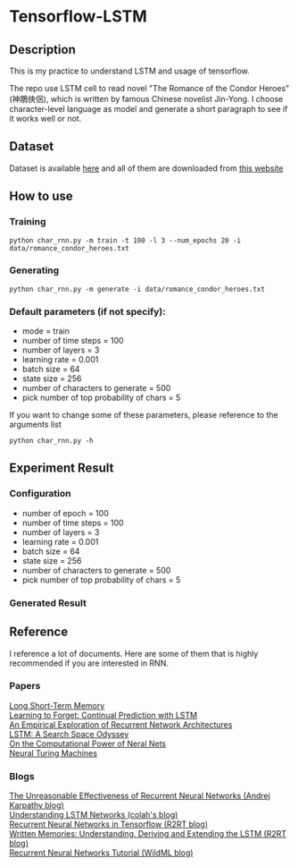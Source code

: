# Tensorflow-LSTM 

## Description   
This is my practice to understand LSTM and usage of tensorflow. 

The repo use LSTM cell to read novel "The Romance of the Condor Heroes" (神鵰俠侶), which is written by famous Chinese novelist Jin-Yong. I choose character-level language as model and generate a short paragraph to see if it works well or not.  

## Dataset
Dataset is available [here](https://drive.google.com/open?id=0BxIKcHMvdD_UR2d3TG51MmM3NDg) and all of them are downloaded from [this website](http://98book.com/books/novelbook_99970.html)

## How to use  

### Training   

```
python char_rnn.py -m train -t 100 -l 3 --num_epochs 20 -i data/romance_condor_heroes.txt
```
### Generating

```
python char_rnn.py -m generate -i data/romance_condor_heroes.txt
```

### Default parameters (if not specify):
* mode = train  
* number of time steps = 100  
* number of layers = 3  
* learning rate = 0.001  
* batch size = 64  
* state size = 256  
* number of characters to generate = 500  
* pick number of top probability of chars = 5  

If you want to change some of these parameters, please reference to the arguments list   

```
python char_rnn.py -h 
```


## Experiment Result  
### Configuration  
* number of epoch = 100  
* number of time steps = 100  
* number of layers = 3  
* learning rate = 0.001  
* batch size = 64  
* state size = 256  
* number of characters to generate = 500  
* pick number of top probability of chars = 5  

### Generated Result  



## Reference  
I reference a lot of documents. Here are some of them that is highly recommended if you are interested in RNN.

### Papers
[Long Short-Term Memory][1]  
[Learning to Forget: Continual Prediction with LSTM][2]  
[An Empirical Exploration of Recurrent Network Architectures][3]  
[LSTM: A Search Space Odyssey][4]  
[On the Computational Power of Neral Nets][5]  
[Neural Turing Machines][6]  

### Blogs
[The Unreasonable Effectiveness of Recurrent Neural Networks (Andrej Karpathy blog)][7]  
[Understanding LSTM Networks (colah's blog)][8]  
[Recurrent Neural Networks in Tensorflow (R2RT blog)][9]  
[Written Memories: Understanding, Deriving and Extending the LSTM (R2RT blog)][10]  
[Recurrent Neural Networks Tutorial (WildML blog)][11]

[1]: http://isle.illinois.edu/sst/meetings/2015/hochreiter-lstm.pdf
[2]: http://citeseerx.ist.psu.edu/viewdoc/download?doi=10.1.1.55.5709&rep=rep1&type=pdf 
[3]: http://jmlr.org/proceedings/papers/v37/jozefowicz15.pdf 
[4]: https://arxiv.org/abs/1503.04069 
[5]: http://binds.cs.umass.edu/papers/1995_Siegelmann_JComSysSci.pdf 
[6]: https://arxiv.org/pdf/1410.5401.pdf

[7]: http://karpathy.github.io/2015/05/21/rnn-effectiveness/
[8]: http://colah.github.io/posts/2015-08-Understanding-LSTMs/
[9]: http://r2rt.com/recurrent-neural-networks-in-tensorflow-ii.html
[10]: http://r2rt.com/written-memories-understanding-deriving-and-extending-the-lstm.html
[11]: http://www.wildml.com/2015/09/recurrent-neural-networks-tutorial-part-1-introduction-to-rnns
